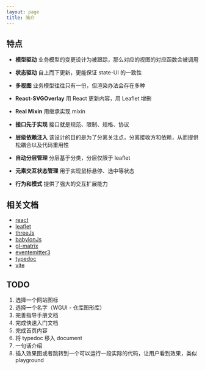 ```yaml
---
layout: page
title: 简介
---
```


## 特点

<ul class="cards cards--x2">
  
  <li>
  
  **模型驱动** 业务模型的变更设计为被跟踪，那么对应的视图的对应函数会被调用
  
  </li>
    <li>
  
  **状态驱动** 自上而下更新，更能保证 state-UI 的一致性

  </li>
    <li>
  
  **多视图** 业务模型往往只有一份，但渲染办法会存在多种

  </li>
    <li>
  
  **React-SVGOverlay** 用 React 更新内容，用 Leaflet 增删

  </li>
    <li>
  
  **Real Mixin** 用继承实现 mixin

  </li>
  <li>
  
  **接口先于实现** 接口就是规范、限制、规格、协议
  
  </li>
    <li>
  
  **层级依赖注入** 该设计的目的是为了分离关注点，分离接收方和依赖，从而提供松耦合以及代码重用性

  </li>
  <li>
  
  **自动分层管理** 分层基于分类，分层仅限于 leaflet

  </li>
  <li>
  
  **元素交互状态管理** 用于实现鼠标悬停、选中等状态

  </li>
  <li>
  
  **行为和模式** 提供了强大的交互扩展能力

  </li>
  
</ul>

## 相关文档

- <a href="https://reactjs.org/docs/getting-started.html">react</a>
- <a href="https://leafletjs.com/reference.html">leaflet</a>
- <a href="https://threejs.org/docs/index.html">threeJs</a>
- <a href="https://doc.babylonjs.com/start">babylonJs</a>
- <a href="https://glmatrix.net/docs/">gl-matrix</a>
- <a href="https://github.com/primus/eventemitter3#readme">eventemitter3</a>
- <a href="https://typedoc.org/guides/overview/">typedoc</a>
- <a href="https://vitejs.dev/guide/">vite</a>

## TODO

1. 选择一个网站图标
2. 选择一个名字（WGUI - 仓库图形库）
3. 完善指导手册文档
4. 完成快速入门文档
5. 完成首页内容
6. 将 typedoc 移入 document
7. 一句话介绍
8. 插入效果图或者跳转到一个可以运行一段实际的代码，让用户看到效果，类似 playground
